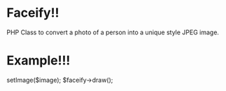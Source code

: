 Faceify!!
===========
PHP Class to convert a photo of a person into a unique style JPEG image.

Example!!!
========
<?php
require_once 'Facify.php';
$image = 'sample.jpg';
$faceify = new Facify();
$faceify->setImage($image);

$faceify->draw();
